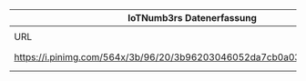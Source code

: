 |IoTNumb3rs Datenerfassung|||||||||||
| ---- | ---- | ---- | ---- | ---- | ---- | ---- | ---- | ---- | ---- | ---- |
||||||||||||
|URL|home_url|filename|device_class|device_count|market_class|market_volume|prognosis_year|publication_year|authorship_class|Dropbox folder|
|https://i.pinimg.com/564x/3b/96/20/3b96203046052da7cb0a03136afdc93b.jpg|https://www.iotworldonline.es|file6_3b96203046052da7cb0a03136afdc93b.jpg||||||||marielledemuth/20181124-1500|
